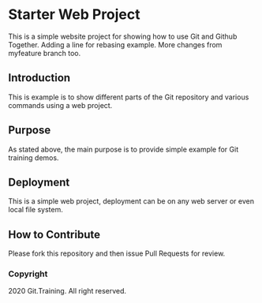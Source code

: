 # Starter Web Project

This is a simple website project for showing how to use Git and Github Together.  Adding a line for rebasing example. More changes from myfeature branch too. 

## Introduction

This is example is to show different parts of the Git repository and various commands using a web project. 

## Purpose

As stated above, the main purpose is to provide simple example for Git training demos. 

## Deployment

This is a simple web project, deployment can be on any web server or even local file system.

## How to Contribute

Please fork this repository and then issue Pull Requests for review. 

### Copyright

2020 Git.Training. All right reserved. 